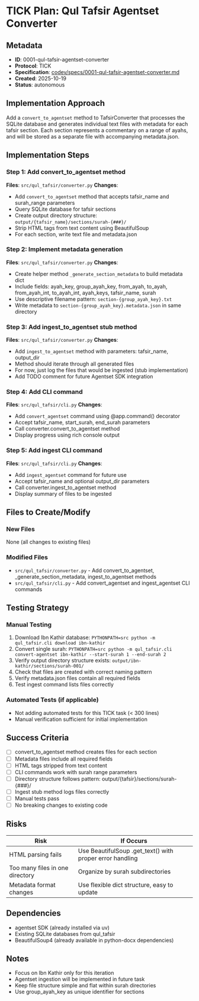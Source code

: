# TICK Plan: Qul Tafsir Agentset Converter

## Metadata
- **ID**: 0001-qul-tafsir-agentset-converter
- **Protocol**: TICK
- **Specification**: [codev/specs/0001-qul-tafsir-agentset-converter.md](../specs/0001-qul-tafsir-agentset-converter.md)
- **Created**: 2025-10-19
- **Status**: autonomous

## Implementation Approach
Add a `convert_to_agentset` method to TafsirConverter that processes the SQLite database and generates individual text files with metadata for each tafsir section. Each section represents a commentary on a range of ayahs, and will be stored as a separate file with accompanying metadata.json.

## Implementation Steps

### Step 1: Add convert_to_agentset method
**Files**: `src/qul_tafsir/converter.py`
**Changes**:
- Add `convert_to_agentset` method that accepts tafsir_name and surah_range parameters
- Query SQLite database for tafsir sections
- Create output directory structure: `output/{tafsir_name}/sections/surah-{###}/`
- Strip HTML tags from text content using BeautifulSoup
- For each section, write text file and metadata.json

### Step 2: Implement metadata generation
**Files**: `src/qul_tafsir/converter.py`
**Changes**:
- Create helper method `_generate_section_metadata` to build metadata dict
- Include fields: ayah_key, group_ayah_key, from_ayah, to_ayah, from_ayah_int, to_ayah_int, ayah_keys, tafsir_name, surah
- Use descriptive filename pattern: `section-{group_ayah_key}.txt`
- Write metadata to `section-{group_ayah_key}.metadata.json` in same directory

### Step 3: Add ingest_to_agentset stub method
**Files**: `src/qul_tafsir/converter.py`
**Changes**:
- Add `ingest_to_agentset` method with parameters: tafsir_name, output_dir
- Method should iterate through all generated files
- For now, just log the files that would be ingested (stub implementation)
- Add TODO comment for future Agentset SDK integration

### Step 4: Add CLI command
**Files**: `src/qul_tafsir/cli.py`
**Changes**:
- Add `convert_agentset` command using @app.command() decorator
- Accept tafsir_name, start_surah, end_surah parameters
- Call converter.convert_to_agentset method
- Display progress using rich console output

### Step 5: Add ingest CLI command
**Files**: `src/qul_tafsir/cli.py`
**Changes**:
- Add `ingest_agentset` command for future use
- Accept tafsir_name and optional output_dir parameters
- Call converter.ingest_to_agentset method
- Display summary of files to be ingested

## Files to Create/Modify

### New Files
None (all changes to existing files)

### Modified Files
- `src/qul_tafsir/converter.py` - Add convert_to_agentset, _generate_section_metadata, ingest_to_agentset methods
- `src/qul_tafsir/cli.py` - Add convert_agentset and ingest_agentset CLI commands

## Testing Strategy

### Manual Testing
1. Download Ibn Kathir database: `PYTHONPATH=src python -m qul_tafsir.cli download ibn-kathir`
2. Convert single surah: `PYTHONPATH=src python -m qul_tafsir.cli convert-agentset ibn-kathir --start-surah 1 --end-surah 2`
3. Verify output directory structure exists: `output/ibn-kathir/sections/surah-001/`
4. Check that files are created with correct naming pattern
5. Verify metadata.json files contain all required fields
6. Test ingest command lists files correctly

### Automated Tests (if applicable)
- Not adding automated tests for this TICK task (< 300 lines)
- Manual verification sufficient for initial implementation

## Success Criteria
- [ ] convert_to_agentset method creates files for each section
- [ ] Metadata files include all required fields
- [ ] HTML tags stripped from text content
- [ ] CLI commands work with surah range parameters
- [ ] Directory structure follows pattern: output/{tafsir}/sections/surah-{###}/
- [ ] Ingest stub method logs files correctly
- [ ] Manual tests pass
- [ ] No breaking changes to existing code

## Risks
| Risk | If Occurs |
|------|-----------|
| HTML parsing fails | Use BeautifulSoup .get_text() with proper error handling |
| Too many files in one directory | Organize by surah subdirectories |
| Metadata format changes | Use flexible dict structure, easy to update |

## Dependencies
- agentset SDK (already installed via uv)
- Existing SQLite databases from qul_tafsir
- BeautifulSoup4 (already available in python-docx dependencies)

## Notes
- Focus on Ibn Kathir only for this iteration
- Agentset ingestion will be implemented in future task
- Keep file structure simple and flat within surah directories
- Use group_ayah_key as unique identifier for sections

